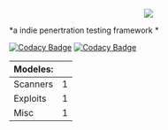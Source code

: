  <p align="center">  
  <img src="http://i.imgur.com/yUXgVLo.png"> 
</p> 
  
*a indie penertration testing framework *  
  
[![Codacy Badge](https://api.codacy.com/project/badge/Grade/4fd44054c36643678cbb5248e7c6f5ff)](https://www.codacy.com/app/Tlgyt/Hellion?utm_source=github.com&amp;utm_medium=referral&amp;utm_content=Tlgyt/Hellion&amp;utm_campaign=Badge_Grade)
[![Codacy Badge](https://api.codacy.com/project/badge/Coverage/4fd44054c36643678cbb5248e7c6f5ff)](https://www.codacy.com/app/Tlgyt/Hellion?utm_source=github.com&utm_medium=referral&utm_content=Tlgyt/Hellion&utm_campaign=Badge_Coverage)
  
| Modeles: |   |
|----------|---|
| Scanners | 1 |
| Exploits | 1 |
| Misc     | 1 |
